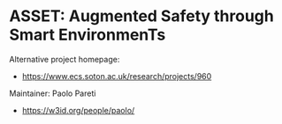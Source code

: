 ASSET: Augmented Safety through Smart EnvironmenTs
===

Alternative project homepage:
* https://www.ecs.soton.ac.uk/research/projects/960

Maintainer:
Paolo Pareti
* https://w3id.org/people/paolo/

